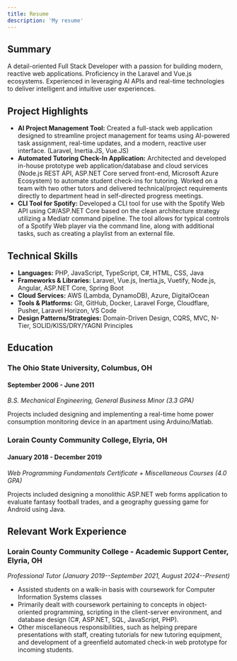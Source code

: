 ```yaml
---
title: Resume
description: 'My resume'
---
```


## Summary

A detail-oriented Full Stack Developer with a passion for building modern, reactive web applications. Proficiency in the Laravel and Vue.js ecosystems. Experienced in leveraging AI APIs and real-time technologies to deliver intelligent and intuitive user experiences.


## Project Highlights

- **AI Project Management Tool:** Created a full-stack web application designed to streamline project management for teams using AI-powered task assignment, real-time updates, and a modern, reactive user interface. (Laravel, Inertia.JS, Vue.JS) 
-	**Automated Tutoring Check-In Application:** Architected and developed in-house prototype web application/database and cloud services (Node.js REST API, ASP.NET Core served front-end, Microsoft Azure Ecosystem) to automate student check-ins for tutoring. Worked on a team with two other tutors and delivered technical/project requirements directly to department head in self-directed progress meetings.
- **CLI Tool for Spotify:** Developed a CLI tool for use with the Spotify Web API using C#/ASP.NET Core based on the clean architecture strategy utilizing a Mediatr command pipeline. The tool allows for typical controls of a Spotify Web player via the command line, along with additional tasks, such as creating a playlist from an external file.


## Technical Skills


-	**Languages:** PHP, JavaScript, TypeScript, C#, HTML, CSS, Java
-	**Frameworks & Libraries:** Laravel, Vue.js, Inertia,js, Vuetify, Node.js, Angular, ASP.NET Core, Spring Boot
-	**Cloud Services:** AWS (Lambda, DynamoDB), Azure, DigitalOcean
-	**Tools & Platforms:** Git, GitHub, Docker, Laravel Forge, Cloudflare, Pusher, Laravel Horizon, VS Code
-	**Design Patterns/Strategies:** Domain-Driven Design, CQRS, MVC, N-Tier, SOLID/KISS/DRY/YAGNI Principles


## Education
### **The Ohio State University, Columbus, OH**
#### September 2006 - June 2011

*B.S. Mechanical Engineering, General Business Minor (3.3 GPA)*

Projects included designing and implementing a real-time home power consumption monitoring device in an apartment using Arduino/Matlab.

### **Lorain County Community College, Elyria, OH**
#### January 2018 - December 2019

*Web Programming Fundamentals Certificate + Miscellaneous Courses (4.0 GPA)*

Projects included designing a monolithic ASP.NET web forms application to evaluate fantasy football trades, and a geography guessing game for Android using Java.

## Relevant Work Experience
### **Lorain County Community College - Academic Support Center, Elyria, OH**
*Professional Tutor (January 2019--September 2021, August 2024--Present)*
-	Assisted students on a walk-in basis with coursework for Computer Information Systems classes
-	Primarily dealt with coursework pertaining to concepts in object-oriented programming, scripting in the client-server environment, and database design (C#, ASP.NET, SQL, JavaScript, PHP).
-	Other miscellaneous responsibilities, such as helping prepare presentations with staff, creating tutorials for new tutoring equipment, and development of a greenfield automated check-in web prototype for incoming students.
